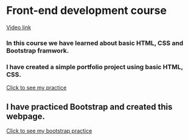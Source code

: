 # Front-end development course

[Video link ](https://www.youtube.com/watch?v=1cZtdKNB9jo&list=PLAwxTw4SYaPmd5v7c9i883AwqVZquegHM)

### In this course we have learned about basic HTML, CSS and Bootstrap framwork.

### I have created a simple portfolio project using basic HTML, CSS. 

[Click to see my practice](https://tirahman105.github.io/frontend_p1/)

## I have practiced Bootstrap and created this webpage. 

[Click to see my bootstrap practice](https://tirahman105.github.io/frontend_p2/)